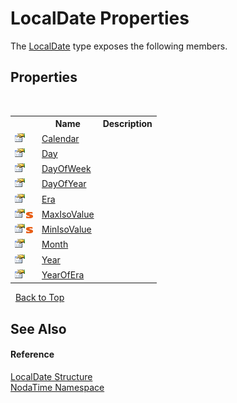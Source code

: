 # LocalDate Properties
 

The <a href="T_NodaTime_LocalDate">LocalDate</a> type exposes the following members.


## Properties
&nbsp;<table><tr><th></th><th>Name</th><th>Description</th></tr><tr><td>![Public property](media/pubproperty.gif "Public property")</td><td><a href="P_NodaTime_LocalDate_Calendar">Calendar</a></td><td /></tr><tr><td>![Public property](media/pubproperty.gif "Public property")</td><td><a href="P_NodaTime_LocalDate_Day">Day</a></td><td /></tr><tr><td>![Public property](media/pubproperty.gif "Public property")</td><td><a href="P_NodaTime_LocalDate_DayOfWeek">DayOfWeek</a></td><td /></tr><tr><td>![Public property](media/pubproperty.gif "Public property")</td><td><a href="P_NodaTime_LocalDate_DayOfYear">DayOfYear</a></td><td /></tr><tr><td>![Public property](media/pubproperty.gif "Public property")</td><td><a href="P_NodaTime_LocalDate_Era">Era</a></td><td /></tr><tr><td>![Public property](media/pubproperty.gif "Public property")![Static member](media/static.gif "Static member")</td><td><a href="P_NodaTime_LocalDate_MaxIsoValue">MaxIsoValue</a></td><td /></tr><tr><td>![Public property](media/pubproperty.gif "Public property")![Static member](media/static.gif "Static member")</td><td><a href="P_NodaTime_LocalDate_MinIsoValue">MinIsoValue</a></td><td /></tr><tr><td>![Public property](media/pubproperty.gif "Public property")</td><td><a href="P_NodaTime_LocalDate_Month">Month</a></td><td /></tr><tr><td>![Public property](media/pubproperty.gif "Public property")</td><td><a href="P_NodaTime_LocalDate_Year">Year</a></td><td /></tr><tr><td>![Public property](media/pubproperty.gif "Public property")</td><td><a href="P_NodaTime_LocalDate_YearOfEra">YearOfEra</a></td><td /></tr></table>&nbsp;
<a href="#localdate-properties">Back to Top</a>

## See Also


#### Reference
<a href="T_NodaTime_LocalDate">LocalDate Structure</a><br /><a href="N_NodaTime">NodaTime Namespace</a><br />